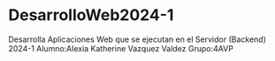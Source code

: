 # DesarrolloWeb2024-1
Desarrolla Aplicaciones Web que se ejecutan en el Servidor (Backend) 2024-1
Alumno:Alexia Katherine Vazquez Valdez Grupo:4AVP
